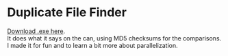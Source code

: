 # Duplicate File Finder
[Download .exe here](https://github.com/ErisLoona/Duplicate-File-Finder/releases/download/v1.1/Dupe.Finder.exe).</br>
It does what it says on the can, using MD5 checksums for the comparisons. I made it for fun and to learn a bit more about parallelization.
